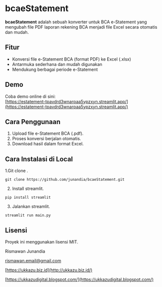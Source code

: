 # bcaeStatement

**bcaeStatement** adalah sebuah konverter untuk BCA e-Statement yang mengubah file PDF laporan rekening BCA menjadi file Excel secara otomatis dan mudah.

## Fitur
- Konversi file e-Statement BCA (format PDF) ke Excel (.xlsx)
- Antarmuka sederhana dan mudah digunakan
- Mendukung berbagai periode e-Statement

## Demo
Coba demo online di sini:  
[https://estatement-tpavdrd3wnarpaa5ypzxyn.streamlit.app/](https://estatement-tpavdrd3wnarpaa5ypzxyn.streamlit.app/)

## Cara Penggunaan
1. Upload file e-Statement BCA (.pdf).
2. Proses konversi berjalan otomatis.
3. Download hasil dalam format Excel.


## Cara Instalasi di Local
1.Git clone .

```git clone https://github.com/junandia/bcaeStatement.git```

2. Install streamlit.
   
```pip install streamlit```

3. Jalankan streamlit.

```streamlit run main.py```

## Lisensi
Proyek ini menggunakan lisensi MIT.


Rismawan Junandia

rismawan.email@gmail.com

[https://ukkazu.biz.id](http://ukkazu.biz.id/)

[https://ukkazudigital.blogspot.com/](https://ukkazudigital.blogspot.com/)
